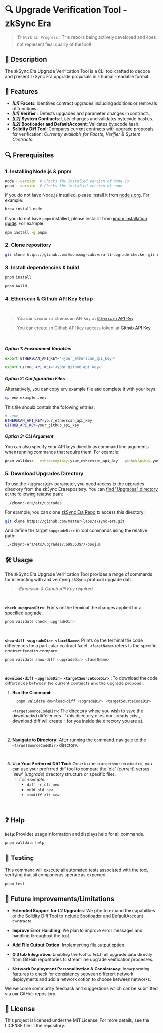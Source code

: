 # 🔍 Upgrade Verification Tool - zkSync Era

> 🏗️ `Work In Progress` : This repo is being actively developed and does not represent final quality of the tool!

## 📝 **Description**

The zkSync Era Upgrade Verification Tool is a CLI tool crafted to decode and present zkSync Era upgrade proposals in a human-readable format.

## 🌟 **Features**

  - **_[L1]_ Facets**: Identifies contract upgrades including additions or removals of functions. 
  - **_[L1]_ Verifier** : Detects upgrades and parameter changes in contracts.
  - **_[L2]_ System Contracts**: Lists changes and validates bytecode hashes. 
 - **_[L2]_ Bootloader and DefaultAccount**: Validates bytecode hash.
 - **Solidity Diff Tool**: Compares current contracts with upgrade proposals for verification. *Currently available for Facets, Verifier & System Contracts.*
 

## 🔍 **Prerequisites**

### **1. Installing Node.js & pnpm**

```bash
node --version  # Checks the installed version of Node.js
pnpm --version  # Checks the installed version of pnpm
```


If you do not have Node.js installed, please install it from [nodejs.org](https://nodejs.org/en/download/package-manager). For example: 

```bash
brew install node
```

If you do not have `pnpm` installed, please install it from [pnpm installation guide](https://pnpm.io/installation). For example:

```bash
npm install -g pnpm
```

### **2. Clone repository**

```bash
git clone https://github.com/Moonsong-Labs/era-l1-upgrade-checker.git && cd era-l1-upgrade-checker
```

### **3. Install dependencies & build**

```bash
pnpm install
```

```bash
pnpm build
```

### **4. Etherscan & Github API Key Setup**
<br>

>You can create an Etherscan API key at [Etherscan API Key](https://docs.etherscan.io/getting-started/viewing-api-usage-statistics).

> You can create an Github API key (access token) at [Github API Key](https://github.com/settings/tokens).

<br>

#### ***Option 1: Environment Variables***

```bash
export ETHERSCAN_API_KEY="<your_etherscan_api_key>"
```
```bash
export GITHUB_API_KEY="<your_github_api_key>"
```

#### ***Option 2: Configuration Files***

Alternatively, you can copy  env.example file and complete it with your keys:

```bash
cp env.example .env
```
This file should contain the following entries:
```bash
# .env
ETHERSCAN_API_KEY=your_etherscan_api_key
GITHUB_API_KEY=your_github_api_key
```

#### ***Option 3: CLI Argument***

 You can also specify your API keys directly as command line arguments when running commands that require them. For example:

```bash
pnpm validate --ethscanApiKey=your_etherscan_api_key --githubApiKey=your_github_api_key
```

### **5. Download Upgrades Directory**

To use the `<upgradeDir>` parameter, you need access to the upgrades directory from the zkSync Era repository. You can [find "Upgrades" directory](https://github.com/matter-labs/zksync-era/tree/main/etc/upgrades) at the following relative path:

```bash
../zksync-era/etc/upgrades
````

For example, you can clone [zkSync Era Repo](https://docs.etherscan.io/getting-started/viewing-api-usage-statistics) to access this directory: 

```bash
git clone https://github.com/matter-labs/zksync-era.git
```

And define the target `<upgradeDir>` in tool commands using the relative path:

```bash
../zksync-era/etc/upgrades/1699353977-boojum
````


## 🛠️ **Usage**
The zkSync Era Upgrade Verification Tool provides a range of commands for interacting with and verifying zkSync protocol upgrade data.

>**Etherscan & Github API Key required.*

<br>

**`check <upgradeDir>`**: Prints on the terminal the changes applied for a specified upgrade. 

```bash
pnpm validate check <upgradeDir>
```

<br>

**`show-diff <upgradeDir> <facetName>`**: Prints on the terminal the code differences for a particular contract facet. `<facetName>` refers to the specific contract facet to compare.


```bash
pnpm validate show-diff <upgradeDir> <facetName>
```
<br>

**`download-diff <upgradeDir> <targetSourceCodeDir>`** : To download the code differences between the current contracts and the upgrade proposal.


1. **Run the Command:**
    ```bash
      pnpm validate download-diff <upgradeDir> <targetSourceCodeDir>
    ```
    `<targetSourceCodeDir>`: The directory where you wish to save the downloaded differences. If this directory does not already exist, download-diff will create it for you inside the directory you are at. 

<br>

2. **Navigate to Directory:** After running the command, navigate to the `<targetSourceCodeDir>` directory.

<br>

3. **Use Your Preferred Diff Tool:** Once in the `<targetSourceCodeDir>`, you can use your preferred diff tool to compare the 'old' (*current*) versus 'new'  (*upgrade*) directory structure or specific files.
    - *For example:* 
        - ```diff -r old new```
        - ```meld old new```
        - ```vimdiff old new```

<br>


## ❓ Help

**`help`**: Provides usage information and displays help for all commands.

```bash
pnpm validate help
```

## 🧪 Testing

This command will execute all automated tests associated with the tool, verifying that all components operate as expected.

```bash
pnpm test
```

## 🔮 Future Improvements/Limitations

- **Extended Support for L2 Upgrades**: We plan to expand the capabilities of the Solidity Diff Tool to include Bootloader and DefaultAccount contracts.

- **Improve Error Handling**: We plan to improve error messages and handling throughout the tool.

- **Add File Output Option**: Implementing file output option. 

- **GitHub Integration**: Enabling the tool to fetch all upgrade data directly from GitHub repositories to streamline upgrade verification processes.

- **Network Deployment Personalization & Consistency**: Incorporating features to check for consistency between different network deployments and add a network option to choose between networks.

We welcome community feedback and suggestions which can be submitted via our GitHub repository.

## 📄 **License**

This project is licensed under the MIT License. For more details, see the LICENSE file in the repository.